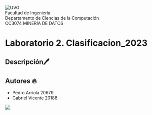 ![UVG](https://res.cloudinary.com/webuvg/image/upload/f_auto/v1551291412/WEB/institucional/logouvg.png) <br>
Facultad de Ingeniería <br>
Departamento de Ciencias de la Computación <br>
CC3074 MINERÍA DE DATOS <br>

# Laboratorio 2. Clasificacion_2023


## Descripción🖊️

## Autores 🔥

- Pedro Arriola 20679
- Gabriel Vicente 20188

<a href="https://github.com/unclepete-20/lab2-md-clasificacion/graphs/contributors">
  <img src="https://contrib.rocks/image?repo=unclepete-20/lab2-md-clasificacion"/>
</a>
